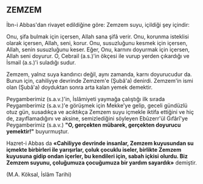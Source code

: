## ZEMZEM

İbn-i Abbas'dan rivayet edildiğine göre: Zemzem suyu, içildiği şey içindir:

Onu, şifa bulmak için içersen, Allah sana şifâ verir. Onu, korunma isteklisi olarak içersen, Allah, seni, korur. Onu, susuzluğunu kesmek için içersen, Allah, senin susuzluğunu keser. Eğer, Onu, karnını doyurmak için içersen, Allah seni doyurur. O, Cebrail (a.s.)'in ökçesi ile vu­rup yerden çıkardığı ve İsmail (a.s.)'i suladığı sudur.

Zemzem, yalnız suya kandırıcı değil, aynı zamanda, karnı doyurucudur da. Bunun için, cahiliyye devrinde Zemzem'e (Şubâ'a) denirdi. Zemzem'in ismi olan (Şubâ'a) doyduktan son­ra arta kalan yemek demektir.

Peygamberimiz (s.a.v.)'in, İslâmiyeti yaymağa çalıştığı ilk sırada Peygamberimiz (s.a.v.)'e gö­rüşmek için Mekke'ye gelip, geceli gündüzlü otuz gün, susadıkça ve acıktıkça Zemzem suyu içmek­le iktifa ettiğini ve hiç de, zayıflamadığını ve aksine, semizlediğini söyleyen Ebûzerr'ül Gıfârî'ye Peygamberimiz (s.a.v.) **"O, gerçekten mü­barek, gerçekten doyurucu yemektir!"** buyur­muştur.

Hazret-i Abbas da **«Cahiliyye devrinde insanlar, Zemzem kuyusundan su içmekte birbirleri ile yarışırlar, çoluk çocuklu iseler, birlikte Zemzem kuyusuna gidip ondan içerler, bu ken­dileri için, sabah içkisi olurdu. Biz Zemzem su­yunu, çoluğumuza çocuğumuza bir yardım sa­yardık»** demiştir.

(M.A. Köksal, İslâm Tarihi)
